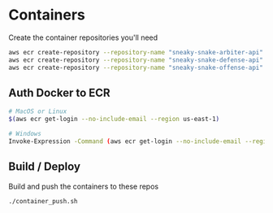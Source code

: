 # Containers

Create the container repositories you'll need

```bash
aws ecr create-repository --repository-name "sneaky-snake-arbiter-api"
aws ecr create-repository --repository-name "sneaky-snake-defense-api"
aws ecr create-repository --repository-name "sneaky-snake-offense-api"
```

## Auth Docker to ECR

```bash
# MacOS or Linux
$(aws ecr get-login --no-include-email --region us-east-1)

# Windows
Invoke-Expression -Command (aws ecr get-login --no-include-email --region us-east-1)
```

## Build / Deploy

Build and push the containers to these repos

```bash
./container_push.sh
```

